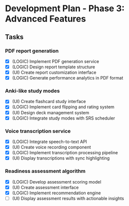 # Development Plan - Phase 3: Advanced Features

## Tasks

### PDF report generation
- [x] (LOGIC) Implement PDF generation service
- [x] (LOGIC) Design report template structure
- [x] (UI) Create report customization interface
- [x] (LOGIC) Generate performance analytics in PDF format

### Anki-like study modes
- [x] (UI) Create flashcard study interface
- [x] (LOGIC) Implement card flipping and rating system
- [x] (UI) Design deck management system
- [x] (LOGIC) Integrate study modes with SRS scheduler

### Voice transcription service
- [x] (LOGIC) Integrate speech-to-text API
- [x] (UI) Create voice recording component
- [x] (LOGIC) Implement transcription processing pipeline
- [x] (UI) Display transcriptions with sync highlighting

### Readiness assessment algorithm
- [x] (LOGIC) Develop assessment scoring model
- [x] (UI) Create assessment interface
- [x] (LOGIC) Implement recommendation engine
- [ ] (UI) Display assessment results with actionable insights